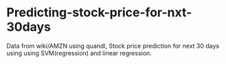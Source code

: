 # Predicting-stock-price-for-nxt-30days
Data from wiki/AMZN using quandl, Stock price prediction for next 30 days using using SVM(regression) and linear regression.
